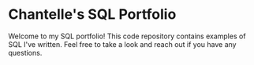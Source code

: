 # Chantelle's SQL Portfolio
Welcome to my SQL portfolio! This code repository contains examples of SQL I've written. Feel free to take a look and reach out if you have any questions.
